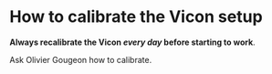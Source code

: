 # How to calibrate the Vicon setup

**Always recalibrate the Vicon *every day* before starting to work**.

Ask Olivier Gougeon how to calibrate.